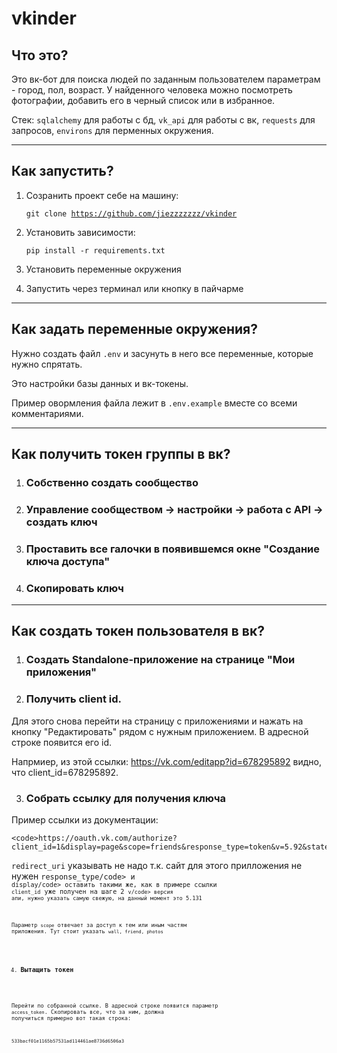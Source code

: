 # vkinder

## Что это?

Это вк-бот для поиска людей по заданным пользователем параметрам - город, пол, возраст. У найденного человека можно посмотреть фотографии, добавить его в черный список или в избранное.

Стек: <code>sqlalchemy</code> для работы с бд, <code>vk_api</code> для работы с вк, <code>requests</code> для запросов, <code>environs</code> для перменных окружения.

---

## Как запустить? 

1. Созранить проект себе на машину:

    <code>git clone https://github.com/jiezzzzzzz/vkinder</code>
    
2. Установить зависимости: 

    <code>pip install -r requirements.txt</code>
    
3. Установить переменные окружения

4. Запустить через терминал или кнопку в пайчарме

---

## Как задать переменные окружения?

Нужно создать файл <code>.env</code> и засунуть в него все переменные, которые нужно спрятать. 

Это настройки базы данных и вк-токены. 

Пример овормления файла лежит в <code>.env.example</code> вместе со всеми комментариями.

---

## Как получить токен группы в вк?

1. ### Собственно создать сообщество 

2. ### Управление сообществом -> настройки -> работа с API -> создать ключ

3. ### Проставить все галочки в появившемся окне "Создание ключа доступа"

4. ### Скопировать ключ

---

## Как создать токен пользователя в вк?

1. ### Создать Standalone-приложение на странице "Мои приложения"

2. ### Получить client id.

Для этого снова перейти на страницу с приложениями и нажать на кнопку "Редактировать" рядом с нужным приложением. В адресной строке появится его id. 

Напрмиер, из этой ссылки: https://vk.com/editapp?id=678295892 видно, что client_id=678295892.

3. ### Собрать ссылку для получения ключа

Пример ссылки из документации:

    <code>https://oauth.vk.com/authorize?client_id=1&display=page&scope=friends&response_type=token&v=5.92&state=123456</code>
    
<code>redirect_uri</code> указывать не надо т.к. сайт для этого прилложения не нужен
<code>response_type/code> и <code>display/code> оставить такими же, как в примере ссылки
<code>client_id</code> уже получен на шаге 2
<code>v/code> версия апи, нужно указать самую свежую, на данный момент это 5.131

Параметр <code>scope</code> отвечает за доступ к тем или иным частям приложения. Тут стоит указать <code>wall, friend, photos</code>

4. ### Вытащить токен

Перейти по собранной ссылке. В адресной строке появится параметр <code>access_token</code>. Скопировать все, что за ним, должна получиться примерно вот такая строка: 

<code>533bacf01e1165b57531ad114461ae8736d6506a3</code>

